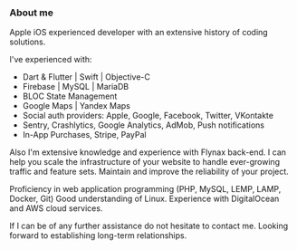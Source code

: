 ### About me

Apple iOS experienced developer with an extensive history of coding solutions.

I've experienced with:
- Dart & Flutter | Swift | Objective-C
- Firebase | MySQL | MariaDB
- BLOC State Management 
- Google Maps | Yandex Maps
- Social auth providers: Apple, Google, Facebook, Twitter, VKontakte
- Sentry, Crashlytics, Google Analytics, AdMob, Push notifications 
- In-App Purchases, Stripe, PayPal

Also I'm extensive knowledge and experience with Flynax back-end. I can help you scale the infrastructure of your website to handle ever-growing traffic and feature sets. Maintain and improve the reliability of your project.

Proficiency in web application programming (PHP, MySQL, LEMP, LAMP, Docker, Git)
Good understanding of Linux. Experience with DigitalOcean and AWS cloud services.

If I can be of any further assistance do not hesitate to contact me.
Looking forward to establishing long-term relationships.

